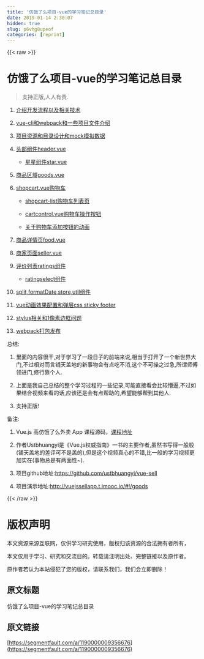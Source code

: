 ```yaml
---
title: '仿饿了么项目-vue的学习笔记总目录' 
date: 2019-01-14 2:30:07
hidden: true
slug: p6vhg8upeof
categories: [reprint]
---
```


{{< raw >}}

                    
<h1 id="articleHeader0">仿饿了么项目-vue的学习笔记总目录</h1>
<blockquote><p>支持正版,人人有责.</p></blockquote>
<ol>
<li><p><a href="https://segmentfault.com/a/1190000009332203">介绍开发流程以及相关技术</a></p></li>
<li><p><a href="https://segmentfault.com/a/1190000009336690" target="_blank">vue-cli和webpack和一些项目文件介绍</a></p></li>
<li><p><a href="https://segmentfault.com/a/1190000009334240">项目资源和目录设计和mock模拟数据</a></p></li>
<li>
<p><a href="https://segmentfault.com/a/1190000009282203" target="_blank">头部组件header.vue</a></p>
<ul><li><p><a href="https://segmentfault.com/a/1190000009282186">星星组件star.vue</a></p></li></ul>
</li>
<li><p><a href="https://segmentfault.com/a/1190000009294378" target="_blank">商品区域goods.vue</a></p></li>
<li>
<p><a href="https://segmentfault.com/a/1190000009305592">shopcart.vue购物车</a></p>
<ul>
<li><p><a href="https://segmentfault.com/a/1190000009305358" target="_blank">shopcart-list购物车列表页</a></p></li>
<li><p><a href="https://segmentfault.com/a/1190000009305077">cartcontrol.vue购物车操作按钮</a></p></li>
<li><p><a href="https://segmentfault.com/a/1190000009294321" target="_blank">关于购物车添加按钮的动画</a></p></li>
</ul>
</li>
<li><p><a href="https://segmentfault.com/a/1190000009326928">商品详情页food.vue</a></p></li>
<li><p><a href="https://segmentfault.com/a/1190000009326993" target="_blank">商家页面seller.vue</a></p></li>
<li>
<p><a href="https://segmentfault.com/a/1190000009326804">评价列表ratings组件</a></p>
<ul><li><p><a href="https://segmentfault.com/a/1190000009305931" target="_blank">ratingselect组件</a></p></li></ul>
</li>
<li><p><a href="https://segmentfault.com/a/1190000009326751">split,formatDate,store,util组件</a></p></li>
<li><p><a href="https://segmentfault.com/a/1190000009281828" target="_blank">vue动画效果配置和弹层css sticky footer</a></p></li>
<li><p><a href="https://segmentfault.com/a/1190000009279775">stylus相关和1像素边框问题</a></p></li>
<li><p><a href="https://segmentfault.com/a/1190000009356434" target="_blank">webpack打包发布</a></p></li>
</ol>
<p>总结:</p>
<ol>
<li><p>里面的内容很干,对于学习了一段日子的前端来说,相当于打开了一个新世界大门,不过相对而言铺天盖地的新事物会有点吃不消,这个不可操之过急,所谓师傅领进门,修行靠个人.</p></li>
<li><p>上面是我自己总结的整个学习过程的一些记录,可能直接看会比较懵逼,不过如果结合视频来看的话,应该还是会有点帮助的,希望能够帮到其他人.</p></li>
<li><p>支持正版!</p></li>
</ol>
<p>备注:</p>
<ol>
<li><p>Vue.js 高仿饿了么外卖 App 课程源码，<a href="http://coding.imooc.com/class/74.html" rel="nofollow noreferrer" target="_blank">课程地址</a></p></li>
<li><p>作者Ustbhuangyi是《Vue.js权威指南》一书的主要作者,虽然书写得一般般(铺天盖地的差评可不是盖的),但是这个视频真心的不错,比一般的学习视频更加实在(事物总是有两面性~).</p></li>
<li><p>项目github地址:<a href="https://github.com/ustbhuangyi/vue-sell" rel="nofollow noreferrer" target="_blank">https://github.com/ustbhuangyi/vue-sell</a></p></li>
<li><p>项目演示地址:<a href="http://vuejssellapp.t.imooc.io/#!/goods" rel="nofollow noreferrer" target="_blank">http://vuejssellapp.t.imooc.io/#!/goods</a></p></li>
</ol>

                
{{< /raw >}}

# 版权声明
本文资源来源互联网，仅供学习研究使用，版权归该资源的合法拥有者所有，

本文仅用于学习、研究和交流目的。转载请注明出处、完整链接以及原作者。

原作者若认为本站侵犯了您的版权，请联系我们，我们会立即删除！

## 原文标题
仿饿了么项目-vue的学习笔记总目录

## 原文链接
[https://segmentfault.com/a/1190000009356676](https://segmentfault.com/a/1190000009356676)

